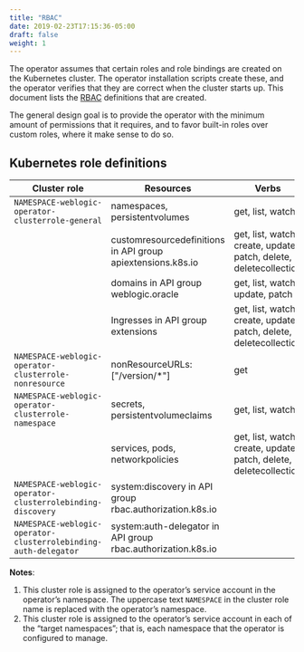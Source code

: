 ```yaml
---
title: "RBAC"
date: 2019-02-23T17:15:36-05:00
draft: false
weight: 1
---
```



The operator assumes that certain roles and role bindings are created on the Kubernetes cluster.  The operator installation scripts create these, and the operator verifies that they are correct when the cluster starts up.  This document lists the [RBAC](https://kubernetes.io/docs/admin/authorization/rbac/) definitions that are created.

The general design goal is to provide the operator with the minimum amount of permissions that it requires, and to favor built-in roles over custom roles, where it make sense to do so.

## Kubernetes role definitions

| Cluster role | Resources | Verbs | Notes |
| --- | --- | --- | --- |
| `NAMESPACE-weblogic-operator-clusterrole-general` |	namespaces, persistentvolumes	| get, list, watch | 1 |
| |	customresourcedefinitions in API group apiextensions.k8s.io	| get, list, watch, create, update, patch, delete, deletecollection	| |
| |	domains in API group weblogic.oracle	| get, list, watch, update, patch	| |
| |	Ingresses in API group extensions	| get, list, watch, create, update, patch, delete, deletecollection	| |
| `NAMESPACE-weblogic-operator-clusterrole-nonresource`	| nonResourceURLs: ["/version/*"]	| get |	1 |
|`NAMESPACE-weblogic-operator-clusterrole-namespace`	| secrets, persistentvolumeclaims	| get, list, watch	| 2 |
| |	services, pods, networkpolicies	| get, list, watch, create, update, patch, delete, deletecollection | |
| `NAMESPACE-weblogic-operator-clusterrolebinding-discovery`	| system:discovery in API group rbac.authorization.k8s.io | |		1 |
| `NAMESPACE-weblogic-operator-clusterrolebinding-auth-delegator`	| system:auth-delegator in API group rbac.authorization.k8s.io	| |	1 |

**Notes**:

1. This cluster role is assigned to the operator’s service account in the operator’s namespace.  The uppercase text `NAMESPACE` in the cluster role name is replaced with the operator’s namespace.
2. This cluster role is assigned to the operator’s service account in each of the “target namespaces”; that is, each namespace that the operator is configured to manage.
